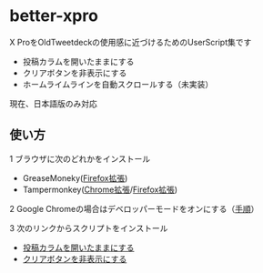 # better-xpro
X ProをOldTweetdeckの使用感に近づけるためのUserScript集です

- 投稿カラムを開いたままにする
- クリアボタンを非表示にする
- ホームライムラインを自動スクロールする（未実装）

現在、日本語版のみ対応


## 使い方
1 ブラウザに次のどれかをインストール
- GreaseMoneky([Firefox拡張](https://addons.mozilla.org/ja/firefox/addon/greasemonkey/))
- Tampermonkey([Chrome拡張](https://chromewebstore.google.com/detail/tampermonkey/dhdgffkkebhmkfjojejmpbldmpobfkfo?hl=ja)/[Firefox拡張](https://addons.mozilla.org/ja/firefox/addon/tampermonkey/))

2 Google Chromeの場合はデベロッパーモードをオンにする（[手順](https://support.google.com/chrome/a/answer/2714278?hl=ja#:~:text=chrome://extensions/%20%E3%81%AB%E3%82%A2%E3%82%AF%E3%82%BB%E3%82%B9,%E8%AA%AD%E3%81%BF%E8%BE%BC%E3%82%80%5D%20%E3%82%92%E3%82%AF%E3%83%AA%E3%83%83%E3%82%AF%E3%81%97%E3%81%BE%E3%81%99%E3%80%82)）

3 次のリンクからスクリプトをインストール

- [投稿カラムを開いたままにする](https://github.com/hitohorobe/better-xpro/raw/refs/heads/main/dist/xpro-stay-open-post-column.user.js)
- [クリアボタンを非表示にする](https://github.com/hitohorobe/better-xpro/raw/refs/heads/main/dist/xpro-hide-clear-button.user.js)

